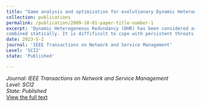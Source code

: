 ```yaml
---
title: "Game analysis and optimization for evolutionary Dynamic Heterogeneous Redundancy"
collection: publications
permalink: /publication/2009-10-01-paper-title-number-1
excerpt: 'Dynamic Heterogeneous Redundancy (DHR) has been considered as a proactive defense architecture against unknown vulnerabilities and backdoors. It is a heterogeneous, fault tolerant, and redundant system, which ensures the security by constantly switching heterogeneous executors. However, a limited number of heterogeneous executors can be merely switched and 
combined statically. It is diffificult to cope with persistent threats. In this paper, we add evolutionary sub-strategies of executors to solve this problem, studying defense mechanisms of DHR. The attacker and the legitimate user are treated as the visitors and the defender as the server. The original heterogeneous executors are regarded as dynamic distributed heterogeneous executors, aiming to confuse the attacker. Firstly, a game-theoretic analysis of the DHR security mechanism is performed under dynamic incomplete information, and the dilemma of defense is discussed. Secondly, we construct a DHR game model based on evolutionary, which can acquire new equilibriums between the server and visitors through evolutionary sub-strategies. It formally describes strategies and payoffs of all players in the game. And the results are extended to the general case to analyze the Bayesian equilibrium when each service strategy has a different number of evolved sub-strategies. In addition, the correlation factor is added to the game to investigate the impact of the correlation between different heterogeneous executors on defense results. Finally, Gambit and NS2 simulation experiments for the proposed method are shown. Our model proves the effectiveness of the game process and the initiative of defense mechanisms'
date: 2023-5-2
journal: 'IEEE Transactions on Network and Service Management'
Level: 'SCI2'
state: 'Published'

---
```

*Journal: IEEE Transactions on Network and Service Management*<br />
*Level: SCI2*<br />
*State: Published*   
[View the full text](https://ieeexplore.ieee.org/document/10124232)
